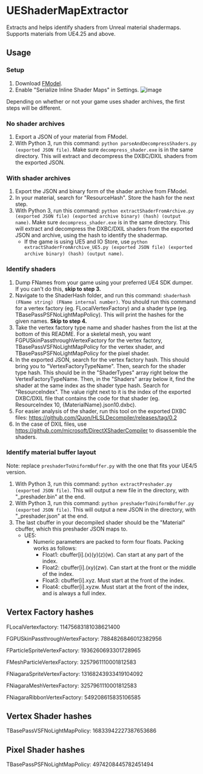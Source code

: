 # UEShaderMapExtractor
Extracts and helps identify shaders from Unreal material shadermaps. Supports materials from UE4.25 and above.

## Usage

### Setup

1. Download [FModel](https://github.com/4sval/FModel).
2. Enable "Serialize Inline Shader Maps" in Settings.
![image](https://github.com/user-attachments/assets/c4f13c4c-8323-44da-9574-f3e78d2a5563)


Depending on whether or not your game uses shader archives, the first steps will be different.

### No shader archives

1. Export a JSON of your material from FModel.
2. With Python 3, run this command: `python parseAndDecompressShaders.py (exported JSON file)`. Make sure `decompress_shader.exe` is in the same directory. This will extract and decompress the DXBC/DXIL shaders from the exported JSON.

### With shader archives

1. Export the JSON and binary form of the shader archive from FModel.
2. In your material, search for "ResourceHash". Store the hash for the next step.
3. With Python 3, run this command: `python extractShaderFromArchive.py (exported JSON file) (exported archive binary) (hash) (output name)`. Make sure `decompress_shader.exe` is in the same directory. This will extract and decompress the DXBC/DXIL shaders from the exported JSON and archive, using the hash to identify the shadermap.
    - If the game is using UE5 and IO Store, use `python extractShaderFromArchive_UE5.py (exported JSON file) (exported archive binary) (hash) (output name)`.

### Identify shaders

1. Dump FNames from your game using your preferred UE4 SDK dumper. If you can't do this, **skip to step 3.**
2. Navigate to the ShaderHash folder, and run this command: `shaderhash (FName string) (FName internal number)`. You should run this command for a vertex factory (eg. FLocalVertexFactory) and a shader type (eg. TBasePassPSFNoLightMapPolicy). This will print the hashes for the given names. **Skip to step 4.**
3. Take the vertex factory type name and shader hashes from the list at the bottom of this README. For a skeletal mesh, you want FGPUSkinPassthroughVertexFactory for the vertex factory, TBasePassVSFNoLightMapPolicy for the vertex shader, and TBasePassPSFNoLightMapPolicy for the pixel shader.
4. In the exported JSON, search for the vertex factory hash. This should bring you to "VertexFactoryTypeName". Then, search for the shader type hash. This should be in the "ShaderTypes" array right below the VertexFactoryTypeName. Then, in the "Shaders" array below it, find the shader at the same index as the shader type hash. Search for "ResourceIndex". The value right next to it is the index of the exported DXBC/DXIL file that contains the code for that shader (eg. ResourceIndex 10, {MaterialName}.json10.dxbc).
5. For easier analysis of the shader, run this tool on the exported DXBC files: https://github.com/Quon/HLSLDecompiler/releases/tag/0.2
6. In the case of DXIL files, use https://github.com/microsoft/DirectXShaderCompiler to disassemble the shaders.

### Identify material buffer layout

Note: replace `preshaderToUniformBuffer.py` with the one that fits your UE4/5 version.

1. With Python 3, run this command: `python extractPreshader.py (exported JSON file)`. This will output a new file in the directory, with "_preshader.bin" at the end.
2. With Python 3, run this command: `python preshaderToUniformBuffer.py (exported JSON file)`. This will output a new JSON in the directory, with "_preshader.json" at the end.
3. The last cbuffer in your decompiled shader should be the "Material" cbuffer, which this preshader JSON maps to.
    - UE5:
        - Numeric parameters are packed to form four floats. Packing works as follows:
            - Float1: cbuffer\[i].(x)(y)(z)(w). Can start at any part of the index.
            - Float2: cbuffer\[i].(xy)(zw). Can start at the front or the middle of the index.
            - Float3: cbuffer\[i].xyz. Must start at the front of the index.
            - Float4: cbuffer\[i].xyzw. Must start at the front of the index, and is always a full index.
  
## Vertex Factory hashes

FLocalVertexfactory: 11475683181038621400

FGPUSkinPassthroughVertexFactory: 7884826846012382956

FParticleSpriteVertexFactory: 1936260693301728965

FMeshParticleVertexFactory: 3257961110001812583

FNiagaraSpriteVertexFactory: 13168243933419104092

FNiagaraMeshVertexFactory: 3257961110001812583

FNiagaraRibbonVertexFactory: 549208615835106585


## Vertex Shader hashes

TBasePassVSFNoLightMapPolicy: 16833942227387653686


## Pixel Shader hashes

TBasePassPSFNoLightMapPolicy: 4974208445782451494

